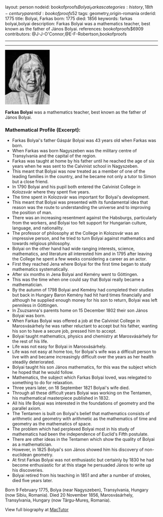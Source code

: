 layout: person
nodeid: bookofproofs$Bolyai_Farkas
categories: history,18th-century
parentid: bookofproofs$52
tags: geometry,origin-romania
orderid: 1775
title: Bolyai, Farkas
born: 1775
died: 1856
keywords: farkas bolyai,bolyai
description: Farkas Bolyai was a mathematics teacher, best known as the father of János Bolyai.
references: bookofproofs$6909
contributors: @J-J-O'Connor,@E-F-Robertson,bookofproofs

---



---

![Bolyai_Farkas.jpg](https://github.com/bookofproofs/bookofproofs.github.io/blob/main/_sources/_assets/images/portraits/Bolyai_Farkas.jpg?raw=true)

**Farkas Bolyai** was a mathematics teacher, best known as the father of János Bolyai.

### Mathematical Profile (Excerpt):
* Farkas Bolyai's father Gáspár Bolyai was 43 years old when Farkas was born.
* When Farkas was born Nagyszeben was the military centre of Transylvania and the capital of the region.
* Farkas was taught at home by his father until he reached the age of six years when he was sent to the Calvinist school in Nagyszeben.
* This meant that Bolyai was now treated as a member of one of the leading families in the country, and he became not only a tutor to Simon but a close friend.
* In 1790 Bolyai and his pupil both entered the Calvinist College in Kolozsvár where they spent five years.
* The time spent in Kolozsvár was important for Bolyai's development.
* This meant that Bolyai was presented with its fundamental idea that reason was the route to understanding the universe and to improving the position of man.
* There was an increasing resentment against the Habsburgs, particularly from the workers, and Bolyai too felt support for Hungarian culture, language, and nationality.
* The professor of philosophy at the College in Kolozsvár was an impressive person, and he tried to turn Bolyai against mathematics and towards religious philosophy.
* Bolyai on the other hand had wide ranging interests, science, mathematics, and literature all interested him and in 1795 after leaving the College he spent a few weeks considering a career as an actor.
* First they reached Jena where Bolyai for the first time began to study mathematics systematically.
* After six months in Jena Bolyai and Kemény went to Göttingen.
* This was the time when one could say that Bolyai really became a mathematician.
* By the autumn of 1798 Bolyai and Kemény had completed their studies but back in Hungary Baron Kemény had hit hard times financially and although he supplied enough money for his son to return, Bolyai was left penniless in Göttingen.
* In Zsuzsanna's parents home on 15 December 1802 their son János Bolyai was born.
* When Farkas Bolyai was offered a job at the Calvinist College in Marosvásárhely he was rather reluctant to accept but his father, wanting his son to have a secure job, pressed him to accept.
* Bolyai taught mathematics, physics and chemistry at Marosvásárhely for the rest of his life.
* Life was not easy for Bolyai in Marosvásárhely.
* Life was not easy at home too, for Bolyai's wife was a difficult person to live with and became increasingly difficult over the years as her health steadily deteriorated.
* Bolyai taught his son János mathematics, for this was the subject which he hoped that he would follow.
* Mathematics, the subject which Farkas Bolyai loved, was relegated to something to do for relaxation.
* Three years later, on 18 September 1821 Bolyai's wife died.
* Through all these difficult years Bolyai was working on the Tentamen, his mathematical masterpiece published in 1832.
* All his life Bolyai was interested in the foundations of geometry and the parallel axiom.
* The Tentamen is built on Bolyai's belief that mathematics consists of arithmetic and geometry with arithmetic as the mathematics of time and geometry as the mathematics of space.
* The problem which had perplexed Bolyai most in his study of mathematics had been the independence of Euclid's Fifth postulate.
* There are other ideas in the Tentamen which show the quality of Bolyai as a mathematician.
* However, in 1825 Bolyai's son János showed him his discovery of non-euclidean geometry.
* At first Farkas Bolyai was not enthusiastic but certainly by 1830 he had become enthusiastic for at this stage he persuaded János to write up his discoveries.
* Bolyai retired from his teaching in 1851 and after a number of strokes, died five years later.

Born 9 February 1775, Bolya (near Nagyszeben), Transylvania, Hungary (now Sibiu, Romania). Died 20 November 1856, Marosvásárhely, Transylvania, Hungary (now Târgu-Mureș, Romania).

View full biography at [MacTutor](https://mathshistory.st-andrews.ac.uk/Biographies/Bolyai_Farkas/)
